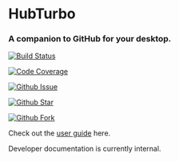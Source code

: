 # HubTurbo

### A companion to GitHub for your desktop.

[![Build Status](https://img.shields.io/travis/wgx731/HubTurbo.svg?style=flat)](https://travis-ci.org/wgx731/HubTurbo)

[![Code Coverage](https://img.shields.io/coveralls/wgx731/HubTurbo.svg?style=flat)](https://coveralls.io/r/wgx731/HubTurbo)

[![Github Issue](https://img.shields.io/github/issues/wgx731/HubTurbo.svg?style=flat)](https://github.com/wgx731/HubTurbo/issues)

[![Github Star](https://img.shields.io/github/stars/wgx731/HubTurbo.svg?style=flat)](https://github.com/wgx731/HubTurbo/stargazers)

[![Github Fork](https://img.shields.io/github/forks/wgx731/HubTurbo.svg?style=flat)](https://github.com/wgx731/HubTurbo/network)

Check out the [user guide](https://github.com/HubTurbo/HubTurbo/wiki/Getting-Started) here.

Developer documentation is currently internal.

